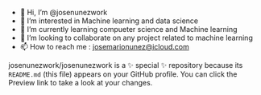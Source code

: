 - 👋 Hi, I’m @josenunezwork
- 👀 I’m interested in Machine learning and data science
- 🌱 I’m currently learning compueter science and Machine learning
- 💞️ I’m looking to collaborate on any project related to machine learning
- 📫 How to reach me : josemarionunez@icloud.com


josenunezwork/josenunezwork is a ✨ special ✨ repository because its `README.md` (this file) appears on your GitHub profile.
You can click the Preview link to take a look at your changes.
